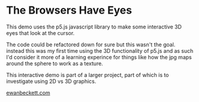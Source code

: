 # The Browsers Have Eyes

This demo uses the p5.js javascript library to make some interactive 3D eyes that look at the cursor.

The code could be refactored down for sure but this wasn't the goal. instead this was my first time using the 3D functionality of p5.js and as such I'd consider it more of a learning experince for things like how the jpg maps around the sphere to work as a texture.

This interactive demo is part of a larger project, part of which is to investigate using 2D vs 3D graphics.

<a href="https://www.ewanbeckett.com/">ewanbeckett.com</a>
